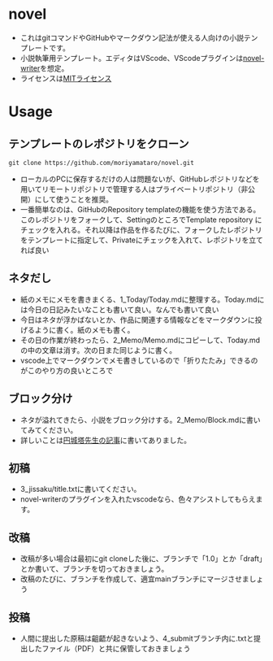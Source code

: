 # novel
- これはgitコマンドやGitHubやマークダウン記法が使える人向けの小説テンプレートです。
- 小説執筆用テンプレート。エディタはVScode、VScodeプラグインは[novel-writer](https://marketplace.visualstudio.com/items?itemName=TaiyoFujii.novel-writer)を想定。 
- ライセンスは[MITライセンス](https://licenses.opensource.jp/MIT/MIT.html)

# Usage
## テンプレートのレポジトリをクローン
```console
git clone https://github.com/moriyamataro/novel.git
```
- ローカルのPCに保存するだけの人は問題ないが、GitHubレポジトリなどを用いてリモートリポジトリで管理する人はプライベートリポジトリ（非公開）にして使うことを推奨。
- 一番簡単なのは、GitHubのRepository templateの機能を使う方法である。このレポジトリをフォークして、SettingのところでTemplate repository にチェックを入れる。それ以降は作品を作るたびに、フォークしたレポジトリをテンプレートに指定して、Privateにチェックを入れて、レポジトリを立てれば良い

## ネタだし
- 紙のメモにメモを書きまくる、1_Today/Today.mdに整理する。Today.mdには今日の日記みたいなことも書いて良い。なんでも書いて良い
- 今日はネタが浮かばないとか、作品に関連する情報などをマークダウンに投げるように書く。紙のメモも書く。
- その日の作業が終わったら、2_Memo/Memo.mdにコピーして、Today.mdの中の文章は消す。次の日また同じように書く。
- vscode上でマークダウンでメモ書きしているので「折りたたみ」できるのがこのやり方の良いところで

## ブロック分け
- ネタが溢れてきたら、小説をブロック分けする。2_Memo/Block.mdに書いてみてください。
- 詳しいことは[円城塔先生の記事](https://scrapbox.io/enjoetoh/20230825_%E3%82%B2%E3%83%B3%E3%83%AD%E3%83%B3SF%E8%AC%9B%E5%BA%A7%E7%94%A8)に書いてありました。

## 初稿
- 3_jissaku/title.txtに書いてください。
- novel-writerのプラグインを入れたvscodeなら、色々アシストしてもらえます。

## 改稿
- 改稿が多い場合は最初にgit cloneした後に、ブランチで「1.0」とか「draft」とか書いて、ブランチを切っておきましょう。
- 改稿のたびに、ブランチを作成して、適宜mainブランチにマージさせましょう

## 投稿
- 人間に提出した原稿は齟齬が起きないよう、4_submitブランチ内に.txtと提出したファイル（PDF）と共に保管しておきましょう